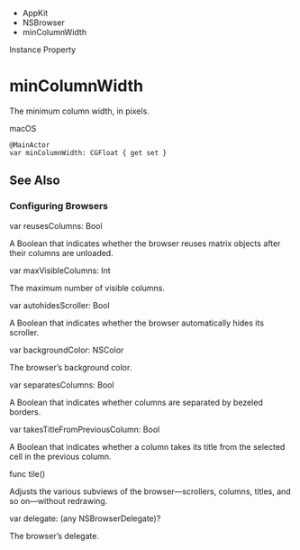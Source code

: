 

- AppKit
- NSBrowser
-  minColumnWidth 

Instance Property

# minColumnWidth

The minimum column width, in pixels.

macOS

``` source
@MainActor
var minColumnWidth: CGFloat { get set }
```

## See Also

### Configuring Browsers

var reusesColumns: Bool

A Boolean that indicates whether the browser reuses matrix objects after their columns are unloaded.

var maxVisibleColumns: Int

The maximum number of visible columns.

var autohidesScroller: Bool

A Boolean that indicates whether the browser automatically hides its scroller.

var backgroundColor: NSColor

The browser’s background color.

var separatesColumns: Bool

A Boolean that indicates whether columns are separated by bezeled borders.

var takesTitleFromPreviousColumn: Bool

A Boolean that indicates whether a column takes its title from the selected cell in the previous column.

func tile()

Adjusts the various subviews of the browser—scrollers, columns, titles, and so on—without redrawing.

var delegate: (any NSBrowserDelegate)?

The browser’s delegate.

